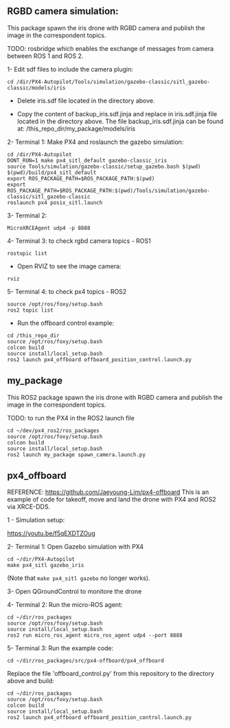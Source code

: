 ## RGBD camera simulation:

This package spawn the iris drone with RGBD camera and publish the image in the correspondent topics. 

TODO: rosbridge which enables the exchange of messages from camera between ROS 1 and ROS 2.

1- Edit sdf files to include the camera plugin:

```
cd /dir/PX4-Autopilot/Tools/simulation/gazebo-classic/sitl_gazebo-classic/models/iris
```

- Delete iris.sdf file located in the directory above.

- Copy the content of backup_iris.sdf.jinja and replace in iris.sdf.jinja file located in the directory above. 
The file backup_iris.sdf.jinja can be found at: /this_repo_dir/my_package/models/iris

2- Terminal 1: Make PX4 and roslaunch the gazebo simulation:

```
cd /dir/PX4-Autopilot
DONT_RUN=1 make px4_sitl_default gazebo-classic_iris 
source Tools/simulation/gazebo-classic/setup_gazebo.bash $(pwd) $(pwd)/build/px4_sitl_default
export ROS_PACKAGE_PATH=$ROS_PACKAGE_PATH:$(pwd)
export ROS_PACKAGE_PATH=$ROS_PACKAGE_PATH:$(pwd)/Tools/simulation/gazebo-classic/sitl_gazebo-classic
roslaunch px4 posix_sitl.launch
```

3- Terminal 2: 

```
MicroXRCEAgent udp4 -p 8888
```

4- Terminal 3: to check rgbd camera topics - ROS1

```
rostopic list
```

- Open RVIZ to see the image camera:

```
rviz 
```

5- Terminal 4: to check px4 topics - ROS2

```
source /opt/ros/foxy/setup.bash
ros2 topic list 
```

- Run the offboard control example: 

```
cd /this_repo_dir
source /opt/ros/foxy/setup.bash
colcon build
source install/local_setup.bash
ros2 launch px4_offboard offboard_position_control.launch.py
```

## my_package

This ROS2 package spawn the iris drone with RGBD camera and publish the image in the correspondent topics. 

TODO: to run the PX4 in the ROS2 launch file

```
cd ~/dev/px4_ros2/ros_packages
source /opt/ros/foxy/setup.bash
colcon build
source install/local_setup.bash
ros2 launch my_package spawn_camera.launch.py
```

## px4_offboard

REFERENCE: https://github.com/Jaeyoung-Lim/px4-offboard
This is an example of code for takeoff, move and land the drone with PX4 and ROS2 via XRCE-DDS.

1 - Simulation setup:

https://youtu.be/f5qEXDTZOug

2- Terminal 1: Open Gazebo simulation with PX4

```
cd ~/dir/PX4-Autopilot
make px4_sitl gazebo_iris
```

(Note that `make px4_sitl gazebo` no longer works).

3- Open QGroundControl to monitore the drone

4- Terminal 2: Run the micro-ROS agent:

```
cd ~/dir/ros_packages
source /opt/ros/foxy/setup.bash
source install/local_setup.bash
ros2 run micro_ros_agent micro_ros_agent udp4 --port 8888
```

5- Terminal 3: Run the example code:

```
cd ~/dir/ros_packages/src/px4-offboard/px4_offboard
```

Replace the file 'offboard_control.py' from this repository to the directory above and build:

```
cd ~/dir/ros_packages
source /opt/ros/foxy/setup.bash
colcon build
source install/local_setup.bash
ros2 launch px4_offboard offboard_position_control.launch.py
```
